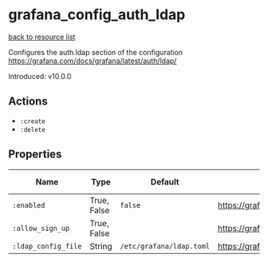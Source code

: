 # grafana_config_auth_ldap

[back to resource list](https://github.com/sous-chefs/grafana#resources)

Configures the auth.ldap section of the configuration <https://grafana.com/docs/grafana/latest/auth/ldap/>

Introduced: v10.0.0

## Actions

- `:create`
- `:delete`

## Properties

| Name                | Type        | Default                  | Description                                          | Allowed Values |
| ------------------- | ----------- | ------------------------ | ---------------------------------------------------- | -------------- |
| `:enabled`          | True, False | `false`                  | <https://grafana.com/docs/grafana/latest/auth/ldap/> | true, false    |
| `:allow_sign_up`    | True, False |                          | <https://grafana.com/docs/grafana/latest/auth/ldap/> | true, false    |
| `:ldap_config_file` | String      | `/etc/grafana/ldap.toml` | <https://grafana.com/docs/grafana/latest/auth/ldap/> |                |
